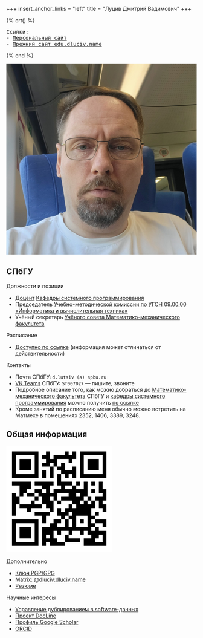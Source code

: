 +++
insert_anchor_links = "left"
title = "Луцив Дмитрий Вадимович"
+++

{% crt() %}
<pre>
Ссылки:
- <a href="https://dluciv.name/?utm_source=edu.dluciv.name&utm_campaign=dluciv.name_domain">Персональный сайт</a>
- <a href="https://sites.google.com/view/edu2018-dluciv-name?utm_source=edu.dluciv.name&utm_campaign=dluciv.name_domain">Прежний сайт edu.dluciv.name</a>
</pre>
{% end %}


![Д.В. Луцив (2025)](images/dluciv-2025.jpg#end)

## СПбГУ

Должности и позиции

- [Доцент](https://se.math.spbu.ru/department/staff.html) [Кафедры системного программирования](https://se.math.spbu.ru/)
- Председатель [Учебно-методической комиссии по УГСН 09.00.00 «Информатика и вычислительная техника»](https://spbu.ru/universitet/podrazdeleniya-i-rukovodstvo/uchebno-metodicheskie-komissii/uchebno-metodicheskaya-24)
- Учёный секретарь [Учёного совета Математико-механического факультета](https://spbu.ru/universitet/podrazdeleniya-i-rukovodstvo/uchenye-sovety/uchenyy-sovet-matematiko-mekhanicheskogo)

Расписание

- [Доступно по ссылке](https://timetable.spbu.ru/WeekEducatorEvents/2760) (информация может отличаться от действительности)

Контакты

- Почта СПбГУ<a href="https://edu-dluciv-name.goatcounter.com/" style="text-decoration: none; color: inherit;">:</a> `d.lutsiv (a) spbu.ru`
- [VK Teams](https://myteam.mail.ru/webim/) СПбГУ: `ST007027` — пишите, звоните
- Подробное описание того, как можно добраться до [Математико-механического факультета](http://math.spbu.ru/) СПбГУ и [кафедры системного программирования](https://se.math.spbu.ru/) можно получить [по ссылке](https://se.math.spbu.ru/contacts.html)
- Кроме занятий по расписанию меня обычно можно встретить на Матмехе в помещениях
  2352, 1406, 3389, 3248.

## Общая информация

![This QR](images/qr-edu-dluciv-name.png#end)

Дополнительно

- [Ключ PGP/GPG](http://www.dluciv.name/files/dluciv-pub.asc)
- [Matrix](https://en.wikipedia.org/wiki/Matrix_%28communication_protocol%29): [\@dluciv:dluciv.name](https://matrix.to/#/@dluciv:dluciv.name)
- [Резюме](https://www.linkedin.com/in/dmitry-luciv-01483235/)

Научные интересы

- [Управление дублированием в software-данных](http://spisok.math.spbu.ru/2019/p10.asp)
- [Проект DocLine](https://docline.github.io/)
- [Профиль Google Scholar](https://scholar.google.ru/citations?user=oxXVc4oAAAAJ)
- [ORCID](https://orcid.org/0000-0002-6332-2360)
